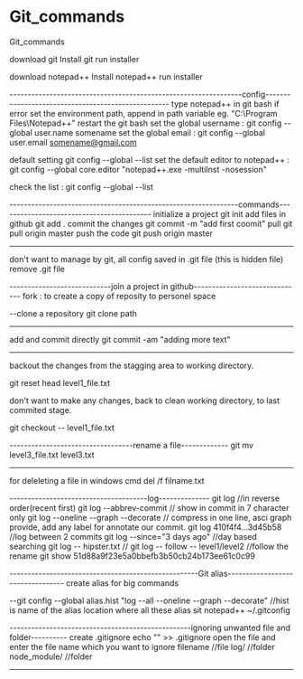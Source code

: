 # Git_commands
Git_commands

download git
Install git
run installer


download notepad++
Install notepad++
run installer

----------------------------------------------------------------config---------------------------------------------------
type  notepad++ in git bash
if error set the environment path, append in path variable eg. "C:\Program Files\Notepad++"
restart the git bash
set the global username :
  git config --global user.name somename
set the global email :
  git config --global user.email somename@gmail.com

default setting
git config --global --list
set the default editor to notepad++ : 
  git config --global core.editor "notepad++.exe -multiInst -nosession"
  
 check the list :
  git config --global --list
  
  ---------------------------------------------------------------commands------------------------------------------
  initialize a project
    git init 
  add files in github
    git add .
  commit the changes
    git commit -m "add first coomit"
  pull
    git pull origin master
  push the code
    git push origin master
    
   --------
   don't want to manage by git, all config saved in .git file (this is hidden file)
    remove .git file
    
  ----------------------------join a project in github------------------------------
  fork : to create a copy of reposity to personel space
  
--clone a repository
  git clone path
  
----------------------------------------------------------------------------------  
add and commit directly
git commit -am "adding more text"

----
backout the changes from the stagging area to working directory.

git reset head level1_file.txt

don't want to make any changes, back to clean working directory, to last commited stage.

git checkout -- level1_file.txt

----------------------------------rename a file-------------
git mv level3_file.txt level3.txt

-------------------------------------------------------------------------------------------------------------------------------
for deleleting a file in windows cmd
  del /f filname.txt
  
--------------------------------------log--------------
git log  //in reverse order(recent first)
git log --abbrev-commit   // show in commit in 7 character only
git log --oneline --graph --decorate // compress in one line, asci graph provide, add any label for annotate our commit.
git log  410f4f4...3d45b58 //log between 2 commits
git log --since="3 days ago" //day based searching
git log -- hipster.txt //
git log -- follow -- level1/level2   //follow the rename
git show  51d88a9f23e5a0bbefb3b50cb24b173ee61c0c99

----------------------------------------------------Git alias---------------------------------
  create alias for big commands
  
--git config --global alias.hist "log --all --oneline --graph --decorate"
//hist is name of the alias
location where all these alias sit
  notepad++ ~/.gitconfig
  
--------------------------------------------------ignoring unwanted file and folder----------
create .gitignore 
  echo "" >> .gitignore
open the file and enter the file name which you want to ignore
filename //file
log/ //folder
node_module/  //folder

--------------------------------------------------

